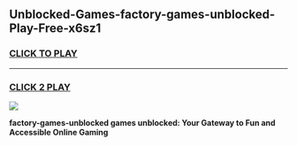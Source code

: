 
## Unblocked-Games-factory-games-unblocked-Play-Free-x6sz1
<h3>
<a href="https://premium76.site?title=factory-games-unblocked&ref=09A">CLICK TO PLAY</a></h3>
<hr>

<h3>
<a href="https://premium76.site?title=factory-games-unblocked&ref=09A">CLICK 2 PLAY</a>
  
</h3>

<a href="https://premium76.site?title=factory-games-unblocked&ref=09A"><img src="https://clearcache.store/games.png"></a>


**factory-games-unblocked games unblocked: Your Gateway to Fun and Accessible Online Gaming**
